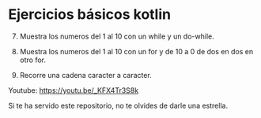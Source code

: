 # Ejercicios básicos kotlin

7. Muestra los numeros del 1 al 10 con un while y un do-while.

8. Muestra los numeros del 1 al 10 con un for y de 10 a 0 de dos en dos en otro for.

9. Recorre una cadena caracter a caracter.

Youtube: https://youtu.be/_KFX4Tr3S8k

Si te ha servido este repositorio, no te olvides de darle una estrella.